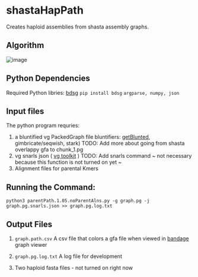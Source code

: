 # shastaHapPath
Creates haploid assemblies from shasta assembly graphs.

## Algorithm
![image](https://user-images.githubusercontent.com/28329271/122816002-0882a980-d28b-11eb-9b01-d5823c6a45f2.png)

## Python Dependencies
Required Python libries:
[bdsg](https://github.com/vgteam/libbdsg#from-pip-python-bindings-only)
``` pip install bdsg ```
```argparse, numpy, json```

## Input files
The python program requries:
1) a bluntified vg PackedGraph file 
  bluntifiers: [getBlunted](https://github.com/vgteam/GetBlunted), gimbricate/seqwish, stark)
  TODO: Add more about going from shasta overlappy gfa to chunk_1.pg
2) vg snarls json ( [vg toolkit](https://github.com/vgteam/vg#command-line-interface) )
  TODO: Add snarls command
~ not necessary because this function is not turned on yet ~
3) Alignment files for parental Kmers

## Running the Command:
```python3 parentPath.1.05.noParentAlns.py -g graph.pg -j graph.pg.snarls.json >> graph.pg.log.txt```

## Output Files
1)  ``` graph.path.csv ``` A csv file that colors a gfa file when viewed in [bandage](https://rrwick.github.io/Bandage/) graph viewer

2)  ``` graph.pg.log.txt ``` A log file for development

3)  Two haploid fasta files - not turned on right now
